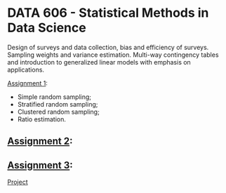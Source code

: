 # DATA 606 - Statistical Methods in Data Science 
Design of surveys and data collection, bias and efficiency of surveys. Sampling weights and variance estimation. Multi-way contingency tables and introduction to generalized linear models with emphasis on applications.

[Assignment 1](01_assignment/solution.md): 
- Simple random sampling;
- Stratified random sampling;
- Clustered random sampling;
- Ratio estimation.

[Assignment 2](02_assignment/solution.md): 
- 

[Assignment 3](03_assignment/solutions.md): 
- 
  
[Project](A.md)
